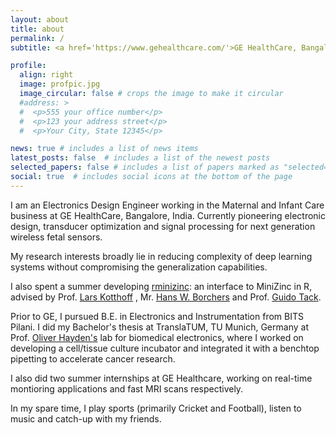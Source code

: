 ```yaml
---
layout: about
title: about
permalink: /
subtitle: <a href='https://www.gehealthcare.com/'>GE HealthCare, Bangalore</a>

profile:
  align: right
  image: profpic.jpg
  image_circular: false # crops the image to make it circular
  #address: >
  #  <p>555 your office number</p>
  #  <p>123 your address street</p>
  #  <p>Your City, State 12345</p>

news: true # includes a list of news items
latest_posts: false  # includes a list of the newest posts
selected_papers: false # includes a list of papers marked as "selected={true}"
social: true  # includes social icons at the bottom of the page
---
```


I am an Electronics Design Engineer working in the Maternal
and Infant Care business at GE HealthCare, Bangalore, India.
Currently pioneering electronic design, transducer optimization
and signal processing for next generation wireless fetal sensors.

My research interests broadly lie in reducing complexity of deep
learning systems without compromising the generalization
capabilities.

I also spent a summer developing <a href="https://cran.r-project.org/web/packages/rminizinc/index.html">
rminizinc</a>: an interface
to MiniZinc in R, advised by Prof. <a href="https://www.cs.uwyo.edu/~larsko/">
Lars Kotthoff</a> , Mr. <a href="https://hwborchers.lima-city.de/"> Hans W. Borchers</a> and
Prof. <a href="https://research.monash.edu/en/persons/guido-tack">Guido Tack</a>.

Prior to GE, I pursued B.E. in Electronics and Instrumentation from BITS Pilani. 
I did my Bachelor's thesis at TranslaTUM, TU Munich, Germany at 
Prof. <a href="https://www.professoren.tum.de/en/hayden-oliver">
Oliver Hayden's</a> lab for biomedical electronics, where I worked on developing
a cell/tissue culture incubator and integrated it with a benchtop pipetting to accelerate cancer research.

I also did two summer internships at GE Healthcare, working on real-time montioring applications
and fast MRI scans respectively.

In my spare time, I play sports (primarily Cricket and Football), listen to music and catch-up with my friends.